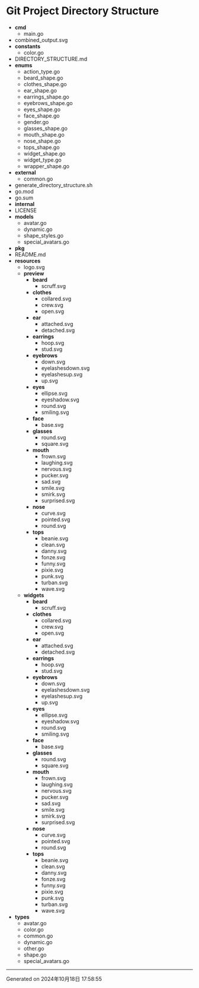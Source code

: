 # Git Project Directory Structure

- **cmd**
    - main.go
- combined_output.svg
- **constants**
    - color.go
- DIRECTORY_STRUCTURE.md
- **enums**
    - action_type.go
    - beard_shape.go
    - clothes_shape.go
    - ear_shape.go
    - earrings_shape.go
    - eyebrows_shape.go
    - eyes_shape.go
    - face_shape.go
    - gender.go
    - glasses_shape.go
    - mouth_shape.go
    - nose_shape.go
    - tops_shape.go
    - widget_shape.go
    - widget_type.go
    - wrapper_shape.go
- **external**
    - common.go
- generate_directory_structure.sh
- go.mod
- go.sum
- **internal**
- LICENSE
- **models**
    - avatar.go
    - dynamic.go
    - shape_styles.go
    - special_avatars.go
- **pkg**
- README.md
- **resources**
    - logo.svg
    - **preview**
        - **beard**
            - scruff.svg
        - **clothes**
            - collared.svg
            - crew.svg
            - open.svg
        - **ear**
            - attached.svg
            - detached.svg
        - **earrings**
            - hoop.svg
            - stud.svg
        - **eyebrows**
            - down.svg
            - eyelashesdown.svg
            - eyelashesup.svg
            - up.svg
        - **eyes**
            - ellipse.svg
            - eyeshadow.svg
            - round.svg
            - smiling.svg
        - **face**
            - base.svg
        - **glasses**
            - round.svg
            - square.svg
        - **mouth**
            - frown.svg
            - laughing.svg
            - nervous.svg
            - pucker.svg
            - sad.svg
            - smile.svg
            - smirk.svg
            - surprised.svg
        - **nose**
            - curve.svg
            - pointed.svg
            - round.svg
        - **tops**
            - beanie.svg
            - clean.svg
            - danny.svg
            - fonze.svg
            - funny.svg
            - pixie.svg
            - punk.svg
            - turban.svg
            - wave.svg
    - **widgets**
        - **beard**
            - scruff.svg
        - **clothes**
            - collared.svg
            - crew.svg
            - open.svg
        - **ear**
            - attached.svg
            - detached.svg
        - **earrings**
            - hoop.svg
            - stud.svg
        - **eyebrows**
            - down.svg
            - eyelashesdown.svg
            - eyelashesup.svg
            - up.svg
        - **eyes**
            - ellipse.svg
            - eyeshadow.svg
            - round.svg
            - smiling.svg
        - **face**
            - base.svg
        - **glasses**
            - round.svg
            - square.svg
        - **mouth**
            - frown.svg
            - laughing.svg
            - nervous.svg
            - pucker.svg
            - sad.svg
            - smile.svg
            - smirk.svg
            - surprised.svg
        - **nose**
            - curve.svg
            - pointed.svg
            - round.svg
        - **tops**
            - beanie.svg
            - clean.svg
            - danny.svg
            - fonze.svg
            - funny.svg
            - pixie.svg
            - punk.svg
            - turban.svg
            - wave.svg
- **types**
    - avatar.go
    - color.go
    - common.go
    - dynamic.go
    - other.go
    - shape.go
    - special_avatars.go

---
Generated on 2024年10月18日 17:58:55
